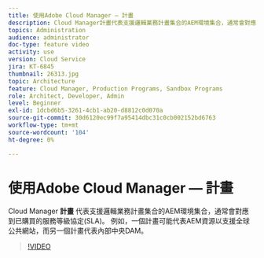 ```yaml
---
title: 使用Adobe Cloud Manager — 計畫
description: Cloud Manager計畫代表支援邏輯業務計畫集合的AEM環境集合，通常會對應到已購買的服務等級協定(SLA)。 例如，一個計畫可能代表AEM資源以支援全球公共網站，而另一個計畫代表內部中央DAM。
topics: Administration
audience: administrator
doc-type: feature video
activity: use
version: Cloud Service
jira: KT-6845
thumbnail: 26313.jpg
topic: Architecture
feature: Cloud Manager, Production Programs, Sandbox Programs
role: Architect, Developer, Admin
level: Beginner
exl-id: 1dcbd6b5-3261-4cb1-ab20-d8812c0d070a
source-git-commit: 30d6120ec99f7a95414dbc31c0cb002152bd6763
workflow-type: tm+mt
source-wordcount: '104'
ht-degree: 0%

---
```


# 使用Adobe Cloud Manager — 計畫

Cloud Manager **計畫** 代表支援邏輯業務計畫集合的AEM環境集合，通常會對應到已購買的服務等級協定(SLA)。 例如，一個計畫可能代表AEM資源以支援全球公共網站，而另一個計畫代表內部中央DAM。

>[!VIDEO](https://video.tv.adobe.com/v/26313?quality=12&learn=on)
